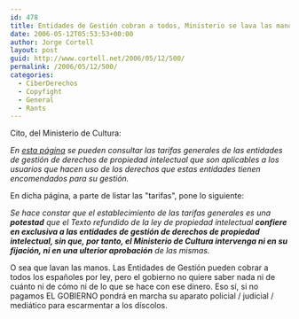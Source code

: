 ```yaml
---
id: 478
title: Entidades de Gestión cobran a todos, Ministerio se lava las manos
date: 2006-05-12T05:53:53+00:00
author: Jorge Cortell
layout: post
guid: http://www.cortell.net/2006/05/12/500/
permalink: /2006/05/12/500/
categories:
  - CiberDerechos
  - Copyfight
  - General
  - Rants
---
```

Cito, del Ministerio de Cultura:

_En <a title="Tarifas" target="_blank" href="http://www.mcu.es/jsp/plantilla_wai.jsp?id=381&area=propint">esta página</a> se pueden consultar las tarifas generales de las entidades de gestión de derechos de propiedad intelectual que son aplicables a los usuarios que hacen uso de los derechos que estas entidades tienen encomendados para su gestión._
  
En dicha página, a parte de listar las "tarifas", pone lo siguiente:

_Se hace constar que el establecimiento de las tarifas generales es una **potestad** que el Texto refundido de la ley de propiedad intelectual **confiere en exclusiva a las entidades de gestión de derechos de propiedad intelectual, sin que, por tanto, el Ministerio de Cultura intervenga ni en su fijación, ni en una ulterior aprobación** de las mismas._

O sea que lavan las manos. Las Entidades de Gestión pueden cobrar a todos los españoles por ley, pero el gobierno no quiere saber nada ni de cuánto ni de cómo ni de lo que se hace con ese dinero. Eso sí­, si no pagamos EL GOBIERNO pondrá en marcha su aparato policial / judicial / mediático para escarmentar a los dí­scolos.